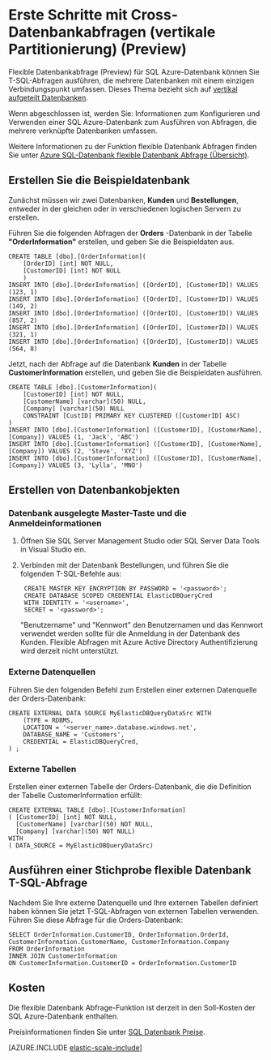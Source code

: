 <properties
    pageTitle="Erste Schritte mit Cross-Datenbankabfragen (vertikale Partitionierung) | Microsoft Azure"   
    description="So verwenden Sie flexible Datenbankabfrage mit vertikal aufgeteilt Datenbanken"
    services="sql-database"
    documentationCenter=""  
    manager="jhubbard"
    authors="torsteng"/>

<tags
    ms.service="sql-database"
    ms.workload="sql-database"
    ms.tgt_pltfrm="na"
    ms.devlang="na"
    ms.topic="article"
    ms.date="05/23/2016"
    ms.author="torsteng" />

# <a name="get-started-with-cross-database-queries-vertical-partitioning-preview"></a>Erste Schritte mit Cross-Datenbankabfragen (vertikale Partitionierung) (Preview)

Flexible Datenbankabfrage (Preview) für SQL Azure-Datenbank können Sie T-SQL-Abfragen ausführen, die mehrere Datenbanken mit einem einzigen Verbindungspunkt umfassen. Dieses Thema bezieht sich auf [vertikal aufgeteilt Datenbanken](sql-database-elastic-query-vertical-partitioning.md).  

Wenn abgeschlossen ist, werden Sie: Informationen zum Konfigurieren und Verwenden einer SQL Azure-Datenbank zum Ausführen von Abfragen, die mehrere verknüpfte Datenbanken umfassen. 

Weitere Informationen zu der Funktion flexible Datenbank Abfragen finden Sie unter [Azure SQL-Datenbank flexible Datenbank Abfrage (Übersicht)](sql-database-elastic-query-overview.md). 

## <a name="create-the-sample-databases"></a>Erstellen Sie die Beispieldatenbank

Zunächst müssen wir zwei Datenbanken, **Kunden** und **Bestellungen**, entweder in der gleichen oder in verschiedenen logischen Servern zu erstellen.   

Führen Sie die folgenden Abfragen der **Orders** -Datenbank in der Tabelle **"OrderInformation"** erstellen, und geben Sie die Beispieldaten aus. 

    CREATE TABLE [dbo].[OrderInformation]( 
        [OrderID] [int] NOT NULL, 
        [CustomerID] [int] NOT NULL 
        ) 
    INSERT INTO [dbo].[OrderInformation] ([OrderID], [CustomerID]) VALUES (123, 1) 
    INSERT INTO [dbo].[OrderInformation] ([OrderID], [CustomerID]) VALUES (149, 2) 
    INSERT INTO [dbo].[OrderInformation] ([OrderID], [CustomerID]) VALUES (857, 2) 
    INSERT INTO [dbo].[OrderInformation] ([OrderID], [CustomerID]) VALUES (321, 1) 
    INSERT INTO [dbo].[OrderInformation] ([OrderID], [CustomerID]) VALUES (564, 8) 

Jetzt, nach der Abfrage auf die Datenbank **Kunden** in der Tabelle **CustomerInformation** erstellen, und geben Sie die Beispieldaten ausführen. 

    CREATE TABLE [dbo].[CustomerInformation]( 
        [CustomerID] [int] NOT NULL, 
        [CustomerName] [varchar](50) NULL, 
        [Company] [varchar](50) NULL 
        CONSTRAINT [CustID] PRIMARY KEY CLUSTERED ([CustomerID] ASC) 
    ) 
    INSERT INTO [dbo].[CustomerInformation] ([CustomerID], [CustomerName], [Company]) VALUES (1, 'Jack', 'ABC') 
    INSERT INTO [dbo].[CustomerInformation] ([CustomerID], [CustomerName], [Company]) VALUES (2, 'Steve', 'XYZ') 
    INSERT INTO [dbo].[CustomerInformation] ([CustomerID], [CustomerName], [Company]) VALUES (3, 'Lylla', 'MNO') 

## <a name="create-database-objects"></a>Erstellen von Datenbankobjekten
### <a name="database-scoped-master-key-and-credentials"></a>Datenbank ausgelegte Master-Taste und die Anmeldeinformationen

1. Öffnen Sie SQL Server Management Studio oder SQL Server Data Tools in Visual Studio ein.
2. Verbinden mit der Datenbank Bestellungen, und führen Sie die folgenden T-SQL-Befehle aus:

        CREATE MASTER KEY ENCRYPTION BY PASSWORD = '<password>'; 
        CREATE DATABASE SCOPED CREDENTIAL ElasticDBQueryCred 
        WITH IDENTITY = '<username>', 
        SECRET = '<password>';  

    "Benutzername" und "Kennwort" den Benutzernamen und das Kennwort verwendet werden sollte für die Anmeldung in der Datenbank des Kunden.
    Flexible Abfragen mit Azure Active Directory Authentifizierung wird derzeit nicht unterstützt.

### <a name="external-data-sources"></a>Externe Datenquellen
Führen Sie den folgenden Befehl zum Erstellen einer externen Datenquelle der Orders-Datenbank: 

    CREATE EXTERNAL DATA SOURCE MyElasticDBQueryDataSrc WITH 
        (TYPE = RDBMS, 
        LOCATION = '<server_name>.database.windows.net', 
        DATABASE_NAME = 'Customers', 
        CREDENTIAL = ElasticDBQueryCred, 
    ) ;

### <a name="external-tables"></a>Externe Tabellen
Erstellen einer externen Tabelle der Orders-Datenbank, die die Definition der Tabelle CustomerInformation erfüllt:

    CREATE EXTERNAL TABLE [dbo].[CustomerInformation] 
    ( [CustomerID] [int] NOT NULL, 
      [CustomerName] [varchar](50) NOT NULL, 
      [Company] [varchar](50) NOT NULL) 
    WITH 
    ( DATA_SOURCE = MyElasticDBQueryDataSrc) 

## <a name="execute-a-sample-elastic-database-t-sql-query"></a>Ausführen einer Stichprobe flexible Datenbank T-SQL-Abfrage

Nachdem Sie Ihre externe Datenquelle und Ihre externen Tabellen definiert haben können Sie jetzt T-SQL-Abfragen von externen Tabellen verwenden. Führen Sie diese Abfrage für die Orders-Datenbank: 

    SELECT OrderInformation.CustomerID, OrderInformation.OrderId, CustomerInformation.CustomerName, CustomerInformation.Company 
    FROM OrderInformation 
    INNER JOIN CustomerInformation 
    ON CustomerInformation.CustomerID = OrderInformation.CustomerID 

## <a name="cost"></a>Kosten

Die flexible Datenbank Abfrage-Funktion ist derzeit in den Soll-Kosten der SQL Azure-Datenbank enthalten.  

Preisinformationen finden Sie unter [SQL Datenbank Preise](/pricing/details/sql-database). 


[AZURE.INCLUDE [elastic-scale-include](../../includes/elastic-scale-include.md)]

<!--Image references-->

<!--anchors-->
